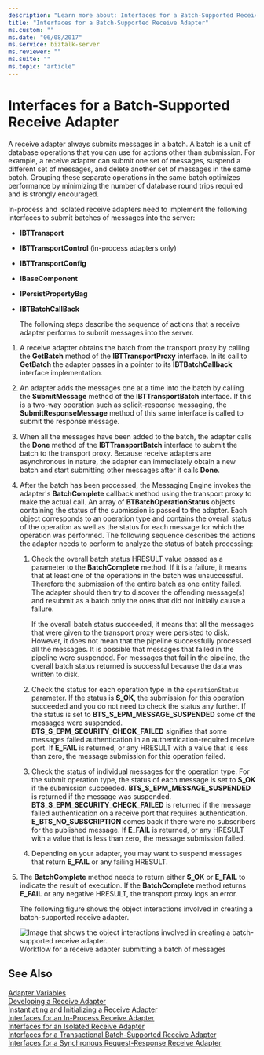 ```yaml
---
description: "Learn more about: Interfaces for a Batch-Supported Receive Adapter"
title: "Interfaces for a Batch-Supported Receive Adapter"
ms.custom: ""
ms.date: "06/08/2017"
ms.service: biztalk-server
ms.reviewer: ""
ms.suite: ""
ms.topic: "article"
---
```

# Interfaces for a Batch-Supported Receive Adapter
A receive adapter always submits messages in a batch. A batch is a unit of database operations that you can use for actions other than submission. For example, a receive adapter can submit one set of messages, suspend a different set of messages, and delete another set of messages in the same batch. Grouping these separate operations in the same batch optimizes performance by minimizing the number of database round trips required and is strongly encouraged.  
  
 In-process and isolated receive adapters need to implement the following interfaces to submit batches of messages into the server:  
  
- **IBTTransport**  
  
- **IBTTransportControl** (in-process adapters only)  
  
- **IBTTransportConfig**  
  
- **IBaseComponent**  
  
- **IPersistPropertyBag**  
  
- **IBTBatchCallBack**  
  
  The following steps describe the sequence of actions that a receive adapter performs to submit messages into the server.  
  
1. A receive adapter obtains the batch from the transport proxy by calling the **GetBatch** method of the **IBTTransportProxy** interface. In its call to **GetBatch** the adapter passes in a pointer to its **IBTBatchCallback** interface implementation.  
  
2. An adapter adds the messages one at a time into the batch by calling the **SubmitMessage** method of the **IBTTransportBatch** interface. If this is a two-way operation such as solicit-response messaging, the **SubmitResponseMessage** method of this same interface is called to submit the response message.  
  
3. When all the messages have been added to the batch, the adapter calls the **Done** method of the **IBTTransportBatch** interface to submit the batch to the transport proxy. Because receive adapters are asynchronous in nature, the adapter can immediately obtain a new batch and start submitting other messages after it calls **Done**.  
  
4. After the batch has been processed, the Messaging Engine invokes the adapter's **BatchComplete** callback method using the transport proxy to make the actual call. An array of **BTBatchOperationStatus** objects containing the status of the submission is passed to the adapter. Each object corresponds to an operation type and contains the overall status of the operation as well as the status for each message for which the operation was performed. The following sequence describes the actions the adapter needs to perform to analyze the status of batch processing:  
  
   1.  Check the overall batch status HRESULT value passed as a parameter to the **BatchComplete** method. If it is a failure, it means that at least one of the operations in the batch was unsuccessful. Therefore the submission of the entire batch as one entity failed. The adapter should then try to discover the offending message(s) and resubmit as a batch only the ones that did not initially cause a failure.  
  
        If the overall batch status succeeded, it means that all the messages that were given to the transport proxy were persisted to disk. However, it does not mean that the pipeline successfully processed all the messages. It is possible that messages that failed in the pipeline were suspended. For messages that fail in the pipeline, the overall batch status returned is successful because the data was written to disk.  
  
   2.  Check the status for each operation type in the `operationStatus` parameter. If the status is **S_OK**, the submission for this operation succeeded and you do not need to check the status any further. If the status is set to **BTS_S_EPM_MESSAGE_SUSPENDED** some of the messages were suspended. **BTS_S_EPM_SECURITY_CHECK_FAILED** signifies that some messages failed authentication in an authentication-required receive port. If **E_FAIL** is returned, or any HRESULT with a value that is less than zero, the message submission for this operation failed.  
  
   3.  Check the status of individual messages for the operation type. For the submit operation type, the status of each message is set to **S_OK** if the submission succeeded. **BTS_S_EPM_MESSAGE_SUSPENDED** is returned if the message was suspended. **BTS_S_EPM_SECURITY_CHECK_FAILED** is returned if the message failed authentication on a receive port that requires authentication. **E_BTS_NO_SUBSCRIPTION** comes back if there were no subscribers for the published message. If **E_FAIL** is returned, or any HRESULT with a value that is less than zero, the message submission failed.  
  
   4.  Depending on your adapter, you may want to suspend messages that return **E_FAIL** or any failing HRESULT.  
  
5. The **BatchComplete** method needs to return either **S_OK** or **E_FAIL** to indicate the result of execution. If the **BatchComplete** method returns **E_FAIL** or any negative HRESULT, the transport proxy logs an error.  
  
   The following figure shows the object interactions involved in creating a batch-supported receive adapter.  
  
   ![Image that shows the object interactions involved in creating a batch-supported receive adapter.](../core/media/ebiz-sdk-devadapter1.gif "ebiz_sdk_devadapter1")  
   Workflow for a receive adapter submitting a batch of messages  
  
## See Also  
 [Adapter Variables](../core/adapter-variables.md)   
 [Developing a Receive Adapter](../core/developing-a-receive-adapter.md)   
 [Instantiating and Initializing a Receive Adapter](../core/instantiating-and-initializing-a-receive-adapter.md)   
 [Interfaces for an In-Process Receive Adapter](../core/interfaces-for-an-in-process-receive-adapter.md)   
 [Interfaces for an Isolated Receive Adapter](../core/interfaces-for-an-isolated-receive-adapter.md)   
 [Interfaces for a Transactional Batch-Supported Receive Adapter](../core/interfaces-for-a-transactional-batch-supported-receive-adapter.md)   
 [Interfaces for a Synchronous Request-Response Receive Adapter](../core/interfaces-for-a-synchronous-request-response-receive-adapter.md)
